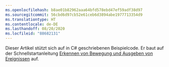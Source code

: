 ```yaml
---
ms.openlocfilehash: b8ae01b82962aaa64bfd578ebd47ef59adf38d97
ms.sourcegitcommit: 56cbd6d97cb52e61ceb6d3894abe1977713354d9
ms.translationtype: HT
ms.contentlocale: de-DE
ms.lasthandoff: 08/20/2020
ms.locfileid: "88682131"
---
```

Dieser Artikel stützt sich auf in C# geschriebenen Beispielcode. Er baut auf der Schnellstartanleitung [Erkennen von Bewegung und Ausgeben von Ereignissen](../../../detect-motion-emit-events-quickstart.md) auf. 

